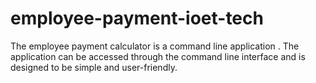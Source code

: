# employee-payment-ioet-tech
The employee payment calculator is a command line application . The application can be accessed through the command line interface and is designed to be simple and user-friendly.
